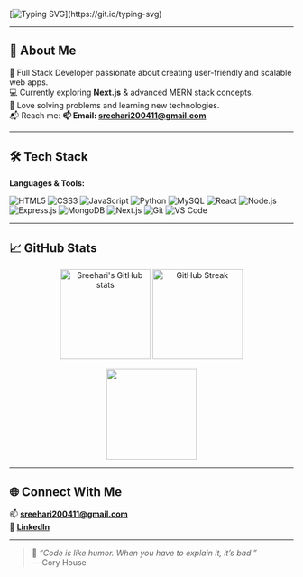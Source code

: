 <!-- Typing SVG -->
[![Typing SVG](https://readme-typing-svg.herokuapp.com?font=Fira+Code&size=30&duration=3000&pause=500&color=00F7FF&center=true&vCenter=true&width=800&lines=Hi+%F0%9F%91%8B+I'm+Sreehari+S;Full+Stack+Developer;Tech+Enthusiast+%7C+Lifelong+Learner;Building+cool+things+on+the+web!)](https://git.io/typing-svg)

---

## 💫 About Me
🌟 Full Stack Developer passionate about creating user-friendly and scalable web apps.  
💻 Currently exploring **Next.js** & advanced MERN stack concepts.  
🚀 Love solving problems and learning new technologies.  
📬 Reach me: **📫 Email: [sreehari200411@gmail.com](https://mail.google.com/mail/?view=cm&fs=1&to=sreehari200411@gmail.com)**  

---

## 🛠️ Tech Stack

**Languages & Tools:**

![HTML5](https://img.shields.io/badge/-HTML5-E34F26?logo=html5&logoColor=white)
![CSS3](https://img.shields.io/badge/-CSS3-1572B6?logo=css3&logoColor=white)
![JavaScript](https://img.shields.io/badge/-JavaScript-F7DF1E?logo=javascript&logoColor=black)
![Python](https://img.shields.io/badge/-Python-3776AB?logo=python&logoColor=white)
![MySQL](https://img.shields.io/badge/-MySQL-4479A1?logo=mysql&logoColor=white)
![React](https://img.shields.io/badge/-React-61DAFB?logo=react&logoColor=black)
![Node.js](https://img.shields.io/badge/-Node.js-339933?logo=node.js&logoColor=white)
![Express.js](https://img.shields.io/badge/-Express.js-000000?logo=express&logoColor=white)
![MongoDB](https://img.shields.io/badge/-MongoDB-47A248?logo=mongodb&logoColor=white)
![Next.js](https://img.shields.io/badge/-Next.js-000000?logo=next.js&logoColor=white)
![Git](https://img.shields.io/badge/-Git-F05032?logo=git&logoColor=white)
![VS Code](https://img.shields.io/badge/-VS%20Code-007ACC?logo=visual-studio-code&logoColor=white)

---

## 📈 GitHub Stats

<p align="center">
  <img src="https://github-readme-stats.vercel.app/api?username=MrSreehari-S&show_icons=true&theme=tokyonight" alt="Sreehari's GitHub stats" height="160" />
  <img src="https://github-readme-streak-stats.herokuapp.com/?user=YourUserName&theme=tokyonight" alt="GitHub Streak" height="160" />
</p>

<p align="center">
  <img src="https://github-readme-stats.vercel.app/api/top-langs/?username=YourUserName&layout=compact&theme=tokyonight" height="160" />
</p>

---

## 🌐 Connect With Me
📫 **[sreehari200411@gmail.com](https://mail.google.com/mail/?view=cm&fs=1&to=sreehari200411@gmail.com)**  
💼 **[LinkedIn](https://www.linkedin.com/in/mrsreehari?utm_source=share&utm_campaign=share_via&utm_content=profile&utm_medium=android_app)**  

---

> 💖 _“Code is like humor. When you have to explain it, it’s bad.”_  
> — Cory House
